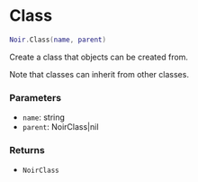 # Class

```lua
Noir.Class(name, parent)
```
Create a class that objects can be created from.

Note that classes can inherit from other classes.

### Parameters
- `name`: string
- `parent`: NoirClass|nil
### Returns
- `NoirClass`